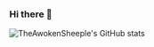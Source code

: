 ### Hi there 👋

<!--
**TheAwokenSheeple/TheAwokenSheeple** is a ✨ _special_ ✨ repository because its `README.md` (this file) appears on your GitHub profile.

Here are some ideas to get you started:

- 🔭 I’m currently working on ...
- 🌱 I’m currently learning ...
- 👯 I’m looking to collaborate on ...
- 🤔 I’m looking for help with ...
- 💬 Ask me about ...
- 📫 How to reach me: ...
- 😄 Pronouns: ...
- ⚡ Fun fact: ...
-->

![TheAwokenSheeple's GitHub stats](https://github-readme-stats.vercel.app/api?username=TheAwokenSheeple&hide=stars,prs,issues&count_private=true&show_icons=true&theme=slateorange)

<!-- [![Top Langs](https://github-readme-stats.vercel.app/api/top-langs/?username=TheAwokenSheeple&layout=compact)](https://github.com/TheAwokenSheeple/github-readme-stats) -->
